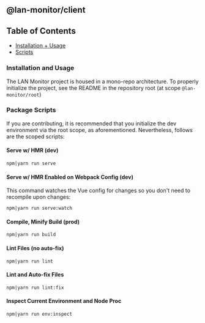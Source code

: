 ## @lan-monitor/client

## Table of Contents
  - [Installation + Usage](#usage)
  - [Scripts](#scripts)

### <a name="usage"></a> Installation and Usage
The LAN Monitor project is housed in a mono-repo architecture. To properly initialize the project, see the README in the repository root (at scope `@lan-monitor/root`)


### <a name="scripts"></a> Package Scripts
If you are contributing, it is recommended that you initialize the dev environment via the root scope, as aforementioned.
Nevertheless, follows are the scoped scripts:

#### Serve w/ HMR (dev)
```
npm|yarn run serve
```

#### Serve w/ HMR Enabled on Webpack Config (dev)
This command watches the Vue config for changes so you don't need to recompile upon changes:

```
npm|yarn run serve:watch
```

#### Compile, Minify Build (prod)
```
npm|yarn run build
```

#### Lint Files (no auto-fix)
```
npm|yarn run lint
```

#### Lint and Auto-fix Files
```
npm|yarn run lint:fix
```

#### Inspect Current Environment and Node Proc
```
npm|yarn run env:inspect
```
